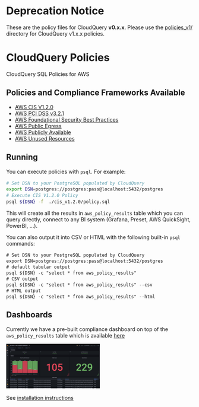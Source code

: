 # Deprecation Notice

These are the policy files for CloudQuery **v0.x.x**. Please use the [policies_v1/](../policies_v1/) directory for CloudQuery v1.x.x policies.

# CloudQuery Policies
CloudQuery SQL Policies for AWS

## Policies and Compliance Frameworks Available

- [AWS CIS V1.2.0](./cis_v1.2.0/policy.sql)
- [AWS PCI DSS v3.2.1](./pci_dss_v3.2.1/policy.sql)
- [AWS Foundational Security Best Practices](./foundational_security/policy.sql)
- [AWS Public Egress](./public_egress/policy.sql)
- [AWS Publicly Available](./publicly_available/policy.sql)
- [AWS Unused Resources](./unused_resources/policy.sql)

## Running

You can execute policies with `psql`. For example:

```bash
# Set DSN to your PostgreSQL populated by CloudQuery
export DSN=postgres://postgres:pass@localhost:5432/postgres
# Execute CIS V1.2.0 Policy
psql ${DSN} -f  ./cis_v1.2.0/policy.sql
```

This will create all the results in `aws_policy_results` table which you can query directly, connect to any BI system (Grafana, Preset, AWS QuickSight, PowerBI, …).

You can also output it into CSV or HTML with the following built-in `psql` commands:

```
# Set DSN to your PostgreSQL populated by CloudQuery
export DSN=postgres://postgres:pass@localhost:5432/postgres
# default tabular output
psql ${DSN} -c "select * from aws_policy_results"
# CSV output
psql ${DSN} -c "select * from aws_policy_results" --csv
# HTML output
psql ${DSN} -c "select * from aws_policy_results" --html
```

## Dashboards

Currently we have a pre-built compliance dashboard on top of the `aws_policy_results` table which is available [here](../dashboards/grafana/compliance.json)

<img alt="Azure Asset Inventory Grafana Dashboard" src="../dashboards/grafana/compliance.png" width=50% height=50%>

See [installation instructions](../dashboards/README.md)
